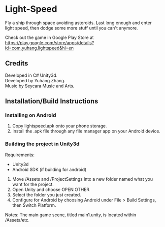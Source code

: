 # Light-Speed
Fly a ship through space avoiding asteroids.
Last long enough and enter light speed,
then dodge some more stuff until you can't anymore.

Check out the game in Google Play Store at  
https://play.google.com/store/apps/details?id=com.yuhang.lightspeed&hl=en

## Credits
Developed in C# Unity3d.  
Developed by Yuhang Zhang.  
Music by Seycara Music and Arts.

## Installation/Build Instructions

### Installing on Android
1. Copy lightspeed.apk onto your phone storage. 
2. Install the .apk file through any file manager app on your Android device.

### Building the project in Unity3d
Requirements:
  - Unity3d
  - Android SDK (if building for android)

1. Move /Assets and /ProjectSettings into a new folder named what you want for the project.
2. Open Unity and choose OPEN OTHER.
3. Select the folder you just created.
4. Configure for Android by choosing Android under File > Build Settings, then Switch Platform.

Notes: The main game scene, titled main1.unity, is located within /Assets/etc.
